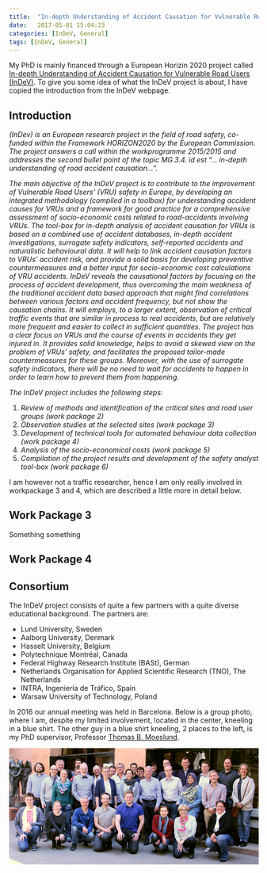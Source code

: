 ```yaml
---
title:  "In-depth Understanding of Accident Causation for Vulnerable Road Users (InDeV)"
date:   2017-05-01 15:04:23
categories: [InDeV, General]
tags: [InDeV, General]
---
```

My PhD is mainly financed through a European Horizin 2020 project called [In-depth Understanding of Accident Causation for Vulnerable Road Users (InDeV)](http://www.indev-project.eu/InDeV/EN/Home/home_node.html). To give you some idea of what the InDeV project is about, I have copied the introduction from the InDeV webpage.

## Introduction
*(InDev) is an European research project in the field of road safety, co-funded within the Framework HORIZON2020 by the European Commission. The project answers a call within the workprogramme 2015/2015 and addresses the second bullet point of the topic MG.3.4. id est “… in-depth understanding of road accident causation…”.*

*The main objective of the InDeV project is to contribute to the improvement of Vulnerable Road Users’ (VRU) safety in Europe, by developing an integrated methodology (compiled in a toolbox) for understanding accident causes for VRUs and a framework for good practice for a comprehensive assessment of socio-economic costs related to road-accidents involving VRUs. The tool-box for in-depth analysis of accident causation for VRUs is based on a combined use of accident databases, in-depth accident investigations, surrogate safety indicators, self-reported accidents and naturalistic behavioural data. It will help to link accident causation factors to VRUs’ accident risk, and provide a solid basis for developing preventive countermeasures and a better input for socio-economic cost calculations of VRU accidents. InDeV reveals the causational factors by focusing on the process of accident development, thus overcoming the main weakness of the traditional accident data based approach that might find correlations between various factors and accident frequency, but not show the causation chains. It will employs, to a larger extent, observation of critical traffic events that are similar in process to real accidents, but are relatively more frequent and easier to collect in sufficient quantities. The project has a clear focus on VRUs and the course of events in accidents they get injured in. It provides solid knowledge, helps to avoid a skewed view on the problem of VRUs’ safety, and facilitates the proposed tailor-made countermeasures for these groups. Moreover, with the use of surrogate safety indicators, there will be no need to wait for accidents to happen in order to learn how to prevent them from happening.*

*The InDeV project includes the following steps:*

1. *Review of methods and identification of the critical sites and road user groups (work package 2)*
2. *Observation studies at the selected sites (work package 3)*
3. *Development of technical tools for automated behaviour data collection (work package 4)*
4. *Analysis of the socio-economical costs (work package 5)*
5. *Compilation of the project results and development of the safety analyst tool-box (work package 6)*


I am however not a traffic researcher, hence I am only really involved in workpackage 3 and 4, which are described a little more in detail below.

## Work Package 3
Something something

## Work Package 4 

## Consortium
The InDeV project consists of quite a few partners with a quite diverse educational background. The partners are:

- Lund University, Sweden
- Aalborg University, Denmark
- Hasselt University, Belgium
- Polytechnique Montréal, Canada
- Federal Highway Research Institute (BASt), German
- Netherlands Organisation for Applied Scientific Research (TNO), The Netherlands
- INTRA, Ingeniería de Tráfico, Spain
- Warsaw University of Technology, Poland

In 2016 our annual meeting was held in Barcelona. Below is a group photo, where I am, despite my limited involvement, located in the center, kneeling in a blue shirt. The other guy in a blue shirt kneeling, 2 places to the left, is my PhD supervisor, Professor [Thomas B. Moeslund](http://www.thbm.blog.aau.dk/).


![consortium](/images/posts/indev/consortium.jpg)





